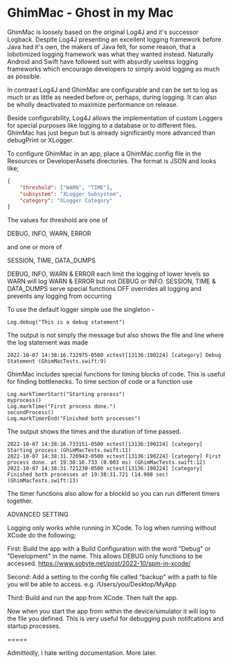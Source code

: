 # GhimMac - **Gh**ost **i**n **m**y **Mac**

GhimMac is loosely based on the original Log4J and it's successor Logback.  Despite Log4J presenting an excellent logging framework before Java had it's own, the makers of Java felt, for some reason, that a lobotimized logging framework was what they wanted instead.  Naturally Android and Swift have followed suit with absurdly useless logging frameworks which encourage developers to simply avoid logging as much as possible.

In contrast Log4J and GhimMac are configurable and can be set to log as much or as little as needed before or, perhaps, during logging.  It can also be wholly deactivated to maximize performance on release.  

Beside configurability, Log4J allows the implementation of custom Loggers for special purposes like logging to a database or to different files.  GhimMac has just begun but is already significantly more advanced than debugPrint or XLogger.

To configure GhimMac in an app, place a GhimMac.config file in the Resources or DeveloperAssets directories.  The format is JSON and looks like;

```json
{
	"threshold": ["WARN", "TIME"],
	"subsystem": "XLogger Subsystem",
	"category": "XLogger Category"
}
```

The values for threshold are one of 

DEBUG, INFO, WARN, ERROR

and one or more of 

SESSION, TIME, DATA_DUMPS

DEBUG, INFO, WARN & ERROR each limit the logging of lower levels so WARN will log WARN & ERROR but not DEBUG or INFO.
SESSION, TIME & DATA_DUMPS serve special functions
OFF overrides all logging and prevents any logging from occurring

To use the default logger simple use the singleton - 

```
Log.debug("This is a debug statement")
```

The output is not simply the message but also shows the file and line where the log statement was made

```
2022-10-07 14:38:16.732975-0500 xctest[13136:190224] [category] Debug Statement (GhimMacTests.swift:9)
```

GhimMac includes special functions for timing blocks of code.  This is useful for finding bottlenecks.  To time section of code or a function use

```
Log.markTimerStart("Starting process")
myprocess()
Log.markTime("First process done.")
secondProcess()
Log.markTimerEnd("Finished both processes")
```

The output shows the times and the duration of time passed.

```
2022-10-07 14:38:16.733151-0500 xctest[13136:190224] [category] Starting process (GhimMacTests.swift:11)
2022-10-07 14:38:31.720943-0500 xctest[13136:190224] [category] First process done. at 19:38:16.733 (0.003 ms) (GhimMacTests.swift:12)
2022-10-07 14:38:31.721230-0500 xctest[13136:190224] [category] Finished both processes at 19:38:31.721 (14.988 sec) (GhimMacTests.swift:13)
```

The timer functions also allow for a blockId so you can run different timers together.

ADVANCED SETTING

Logging only works while running in XCode.  To log when running without XCode do the following;

First:  Build the app with a Build Configuration with the word "Debug" or "Development" in the name.  This allows DEBUG only functions to be accessed. https://www.sobyte.net/post/2022-10/spm-in-xcode/

Second: Add a setting to the config file called "backup" with a path to file you will be able to access.  e.g. /Users/you/Desktop/MyApp

Third: Build and run the app from XCode.  Then halt the app.

Now when you start the app from within the device/simulator it will log to the file you defined.  This is very useful for debugging push notifcations and startup processes.

=====

Admittedly, I hate writing documentation.  More later.
